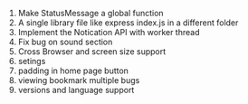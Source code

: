 1. Make StatusMessage a global function
3. A single library file like express index.js in a different folder
3. Implement the Notication API with worker thread
4. Fix bug on sound section
5. Cross Browser and screen size support
6. setings
7. padding in home page button
8. viewing bookmark multiple bugs
9. versions and language support

